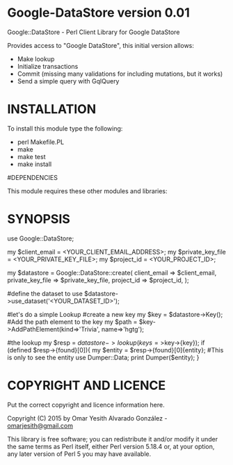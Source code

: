 Google-DataStore version 0.01
=============================
   Google::DataStore - Perl Client Library for Google DataStore
   
   Provides access to "Google DataStore", this initial version allows:
   
   - Make lookup
   - Initialize transactions
   - Commit (missing many validations for including mutations, but it works)
   - Send a simple query with GqlQuery

# INSTALLATION

To install this module type the following:

   * perl Makefile.PL
   * make
   * make test
   * make install

#DEPENDENCIES

This module requires these other modules and libraries:

# SYNOPSIS
   use Google::DataStore;
   
   my $client_email = <YOUR_CLIENT_EMAIL_ADDRESS>;
   my $private_key_file = <YOUR_PRIVATE_KEY_FILE>;
   my $project_id = <YOUR_PROJECT_ID>;
   
   my $datastore = Google::DataStore::create(
      client_email => $client_email,
      private_key_file => $private_key_file,
      project_id => $project_id,
   );
   
   #define the dataset to use
   $datastore->use_dataset('<YOUR_DATASET_ID>');

   #let's do a simple Lookup
   #create a new key
   my $key = $datastore->Key();
   #Add the path element to the key
   my $path = $key->AddPathElement(kind=>'Trivia', name=>'hgtg');
   
   #the lookup
   my $resp = $datastore->lookup(keys=>$key->{key});
   if (defined $resp->{found}[0]){
      my $entity = $resp->{found}[0]{entity};
      #This is only to see the entity
      use Dumper::Data;
      print Dumper($entity);
   }

# COPYRIGHT AND LICENCE

Put the correct copyright and licence information here.

Copyright (C) 2015 by Omar Yesith Alvarado González - omarjesith@gmail.com

This library is free software; you can redistribute it and/or modify
it under the same terms as Perl itself, either Perl version 5.18.4 or,
at your option, any later version of Perl 5 you may have available.
